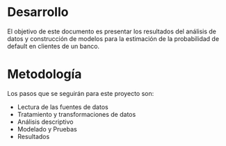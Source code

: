 # Desarrollo

El objetivo de este documento es presentar los resultados del análisis de datos y construcción de modelos para la estimación de la probabilidad de default en clientes de un banco.

# Metodología

Los pasos que se seguirán para este proyecto son:

- Lectura de las fuentes de datos
- Tratamiento y transformaciones de datos
- Análisis descriptivo
- Modelado y Pruebas
- Resultados
